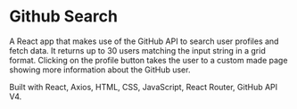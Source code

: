# Github Search

A React app that makes use of the GitHub API to search user profiles and fetch data. It returns up to 30 users matching the input string in a grid format. Clicking on the profile button takes the user to a custom made page showing more information about the GitHub user.

Built with React, Axios, HTML, CSS, JavaScript, React Router, GitHub API V4.
